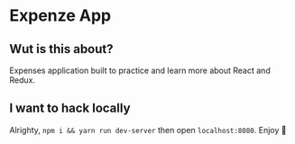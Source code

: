 # Expenze App 

## Wut is this about?
Expenses application built to practice
and learn more about React and Redux. 

## I want to hack locally

Alrighty, `npm i && yarn run dev-server` then open
`localhost:8080`. Enjoy :rocket: 